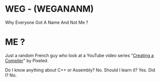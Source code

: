 # WEG - (WEGANANM)
 Why Everyone Got A Name And Not Me ?

# ME ?
 Just a random French guy who look at a YouTube video series "[Creating a Compiler](https://www.youtube.com/playlist?list=PLUDlas_Zy_qC7c5tCgTMYq2idyyT241qs)" by Pixeled.

 Do I know anything about C++ or Assembly? No. Should I learn it? Yes. Did I? No.

 